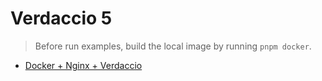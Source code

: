 # Verdaccio 5

> Before run examples, build the local image by running `pnpm docker`. 

- [Docker + Nginx + Verdaccio](reverse_proxy/nginx/README.md)
